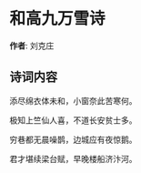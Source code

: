 # 和高九万雪诗

**作者**: 刘克庄

## 诗词内容

添尽绵衣体未和，小窗奈此苦寒何。

极知上竺仙人喜，不道长安贫士多。

穷巷都无晨噪鹊，边城应有夜惊鹅。

君才堪续梁台赋，早晚楼船济汴河。

